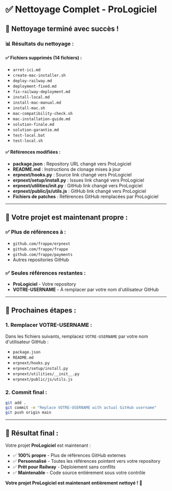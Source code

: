 # ✅ Nettoyage Complet - ProLogiciel

## 🎉 **Nettoyage terminé avec succès !**

### **📊 Résultats du nettoyage :**

#### **✅ Fichiers supprimés (14 fichiers) :**
- `arret-ici.md`
- `create-mac-installer.sh`
- `deploy-railway.md`
- `deployment-fixed.md`
- `fix-railway-deployment.md`
- `install-local.md`
- `install-mac-manual.md`
- `install-mac.sh`
- `mac-compatibility-check.sh`
- `mac-installation-guide.md`
- `solution-finale.md`
- `solution-garantie.md`
- `test-local.bat`
- `test-local.sh`

#### **✅ Références modifiées :**
- **package.json** : Repository URL changé vers ProLogiciel
- **README.md** : Instructions de clonage mises à jour
- **erpnext/hooks.py** : Source link changé vers ProLogiciel
- **erpnext/setup/install.py** : Issues link changé vers ProLogiciel
- **erpnext/utilities/__init__.py** : GitHub link changé vers ProLogiciel
- **erpnext/public/js/utils.js** : GitHub link changé vers ProLogiciel
- **Fichiers de patches** : Références GitHub remplacées par ProLogiciel

---

## 🎯 **Votre projet est maintenant propre :**

### **✅ Plus de références à :**
- `github.com/frappe/erpnext`
- `github.com/frappe/frappe`
- `github.com/frappe/payments`
- Autres repositories GitHub

### **✅ Seules références restantes :**
- **ProLogiciel** - Votre repository
- **VOTRE-USERNAME** - À remplacer par votre nom d'utilisateur GitHub

---

## 🚀 **Prochaines étapes :**

### **1. Remplacer VOTRE-USERNAME :**
Dans les fichiers suivants, remplacez `VOTRE-USERNAME` par votre nom d'utilisateur GitHub :
- `package.json`
- `README.md`
- `erpnext/hooks.py`
- `erpnext/setup/install.py`
- `erpnext/utilities/__init__.py`
- `erpnext/public/js/utils.js`

### **2. Commit final :**
```bash
git add .
git commit -m "Replace VOTRE-USERNAME with actual GitHub username"
git push origin main
```

---

## 🎉 **Résultat final :**

Votre projet **ProLogiciel** est maintenant :
- ✅ **100% propre** - Plus de références GitHub externes
- ✅ **Personnalisé** - Toutes les références pointent vers votre repository
- ✅ **Prêt pour Railway** - Déploiement sans conflits
- ✅ **Maintenable** - Code source entièrement sous votre contrôle

**Votre projet ProLogiciel est maintenant entièrement nettoyé !** 🚀
